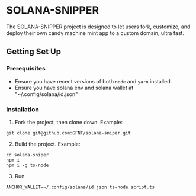 # SOLANA-SNIPPER

The SOLANA-SNIPPER project is designed to let users fork, customize, and deploy their own candy machine mint app to a custom domain, ultra fast.


## Getting Set Up

### Prerequisites

* Ensure you have recent versions of both `node` and `yarn` installed.
* Ensure you have solana env and solana wallet at "~/.config/solana/id.json"

### Installation

1. Fork the project, then clone down. Example:
```
git clone git@github.com:GFNF/solana-sniper.git
```

2. Build the project. Example:
```
cd solana-sniper
npm i
npm i -g ts-node
```

3. Run
```
ANCHOR_WALLET=~/.config/solana/id.json ts-node script.ts
```

